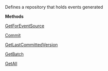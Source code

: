 Defines a repository that holds events generated

**Methods**

[GetForEventSource](Bifrost.Events.IEventStore.GetForEventSource)


[Commit](Bifrost.Events.IEventStore.Commit)


[GetLastCommittedVersion](Bifrost.Events.IEventStore.GetLastCommittedVersion)


[GetBatch](Bifrost.Events.IEventStore.GetBatch)


[GetAll](Bifrost.Events.IEventStore.GetAll)
